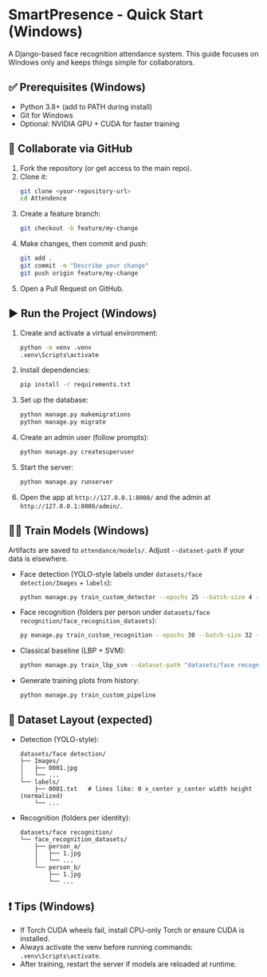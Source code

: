 # SmartPresence - Quick Start (Windows)

A Django-based face recognition attendance system. This guide focuses on Windows only and keeps things simple for collaborators.

## ✅ Prerequisites (Windows)
- Python 3.8+ (add to PATH during install)
- Git for Windows
- Optional: NVIDIA GPU + CUDA for faster training

## 👥 Collaborate via GitHub
1. Fork the repository (or get access to the main repo).
2. Clone it:
   ```bash
   git clone <your-repository-url>
   cd Attendence
   ```
3. Create a feature branch:
   ```bash
   git checkout -b feature/my-change
   ```
4. Make changes, then commit and push:
   ```bash
   git add .
   git commit -m "Describe your change"
   git push origin feature/my-change
   ```
5. Open a Pull Request on GitHub.

## ▶️ Run the Project (Windows)
1. Create and activate a virtual environment:
   ```bash
   python -m venv .venv
   .venv\Scripts\activate
   ```
2. Install dependencies:
   ```bash
   pip install -r requirements.txt
   ```
3. Set up the database:
   ```bash
   python manage.py makemigrations
   python manage.py migrate
   ```
4. Create an admin user (follow prompts):
   ```bash
   python manage.py createsuperuser
   ```
5. Start the server:
   ```bash
   python manage.py runserver
   ```
6. Open the app at `http://127.0.0.1:8000/` and the admin at `http://127.0.0.1:8000/admin/`.

## 🧑‍🏫 Train Models (Windows)
Artifacts are saved to `attendance/models/`. Adjust `--dataset-path` if your data is elsewhere.

- Face detection (YOLO-style labels under `datasets/face detection/Images` + `labels`):
  ```bash
  python manage.py train_custom_detector --epochs 25 --batch-size 4 --learning-rate 0.0005 --dataset-path "datasets/face detection"
  ```

- Face recognition (folders per person under `datasets/face recognition/face_recognition_datasets`):
  ```bash
  py manage.py train_custom_recognition --epochs 30 --batch-size 32 --learning-rate 0.001 --dataset-path "datasets/face recognition/face_recognition_datasets"
  ```

- Classical baseline (LBP + SVM):
  ```bash
  python manage.py train_lbp_svm --dataset-path "datasets/face recognition/face_recognition_datasets" --test-size 0.2
  ```

- Generate training plots from history:
  ```bash
  python manage.py train_custom_pipeline
  ```

## 📂 Dataset Layout (expected)
- Detection (YOLO-style):
  ```
  datasets/face detection/
  ├── Images/
  │   ├── 0001.jpg
  │   └── ...
  └── labels/
      ├── 0001.txt   # lines like: 0 x_center y_center width height (normalized)
      └── ...
  ```
- Recognition (folders per identity):
  ```
  datasets/face recognition/
  └── face_recognition_datasets/
      ├── person_a/
      │   ├── 1.jpg
      │   └── ...
      └── person_b/
          ├── 1.jpg
          └── ...
  ```

## ❗ Tips (Windows)
- If Torch CUDA wheels fail, install CPU-only Torch or ensure CUDA is installed.
- Always activate the venv before running commands: `.venv\Scripts\activate`.
- After training, restart the server if models are reloaded at runtime.

